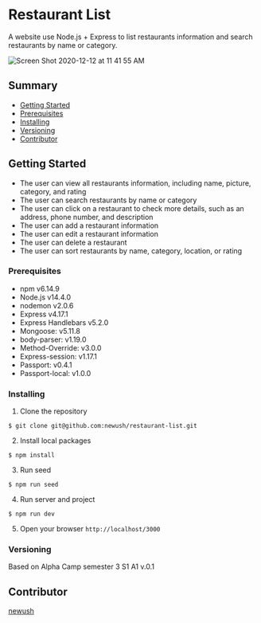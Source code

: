 # Restaurant List

A website use Node.js + Express to list restaurants information and search restaurants by name or category.

![Screen Shot 2020-12-12 at 11 41 55 AM](https://user-images.githubusercontent.com/67764641/101989575-4022f000-3c6f-11eb-8813-cf0c3a88566d.png)

## Summary

  - [Getting Started](#getting-started)
  - [Prerequisites](#prerequisites)
  - [Installing](#installing)
  - [Versioning](#versioning)
  - [Contributor](#contributor)

## Getting Started

- The user can view all restaurants information, including name, picture, category, and rating
- The user can search restaurants by name or category
- The user can click on a restaurant to check more details, such as an address, phone number, and description
- The user can add a restaurant information
- The user can edit a restaurant information
- The user can delete a restaurant
- The user can sort restaurants by name, category, location, or rating

### Prerequisites

- npm v6.14.9
- Node.js v14.4.0
- nodemon v2.0.6
- Express v4.17.1
- Express Handlebars v5.2.0
- Mongoose: v5.11.8
- body-parser: v1.19.0
- Method-Override: v3.0.0
- Express-session: v1.17.1
- Passport: v0.4.1
- Passport-local: v1.0.0

### Installing
1. Clone the repository
```shell
$ git clone git@github.com:newush/restaurant-list.git
```
2. Install local packages
```shell
$ npm install
```
3. Run seed
```shell
$ npm run seed
```
4. Run server and project
```shell
$ npm run dev
```
5. Open your browser `http://localhost/3000`

### Versioning
Based on Alpha Camp semester 3 S1 A1
v.0.1

## Contributor

 [newush](https://github.com/newush) 
 
